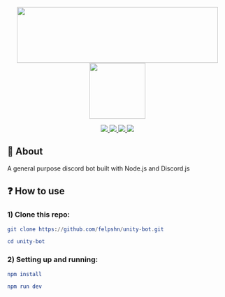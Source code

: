<p align="center">
    <a href="https://github.com/felpshn/unity-bot">
       <img width="460" height="128" src="https://github.com/felpshn/unity-bot/blob/master/.github/unity-logo.png">
       <img width="128" height="128" src="https://github.com/felpshn/unity-bot/blob/master/.github/unity-icon.png">
    </a>
</p>

<p align="center">
    <a href="https://github.com/felpshn/unity-bot">
        <img src="https://img.shields.io/badge/version-2.0-lightgrey">
    </a>
    <a href="https://nodejs.org/en/">
        <img src="https://img.shields.io/badge/built%20with-Node%20JS-brightgreen">
    </a>
    <a href="https://github.com/discordjs/discord.js/">
        <img src="https://img.shields.io/badge/built%20with-Discord%20JS-blue">
    </a>
    <a href="https://github.com/felpshn/unity-bot/blob/master/LICENSE">
        <img src="https://img.shields.io/badge/license-MIT-orange">
    </a>
</p>

## :scroll: About

A general purpose discord bot built with Node.js and Discord.js 

## :question: How to use

### 1) Clone this repo:
```elm
git clone https://github.com/felpshn/unity-bot.git

cd unity-bot
```
### 2) Setting up and running:
```elm
npm install

npm run dev
```